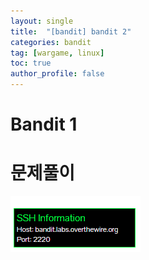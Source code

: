 ```yaml
---
layout: single
title:  "[bandit] bandit 2"
categories: bandit
tag: [wargame, linux]
toc: true
author_profile: false
---
```



# Bandit 1


# 문제풀이
<img src="https://github.com/NOTITLEUNTITLE/NOTITLEUNTITLE.github.io/blob/master/images/2022-01-18/bandit0-2.PNG?raw=true">
<p></p>
<p></p>
<p></p>
<p></p>